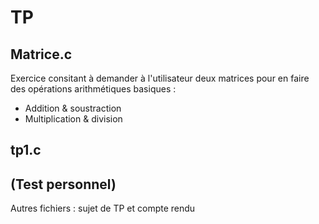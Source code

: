 # TP 

## Matrice.c
Exercice consitant à demander à l'utilisateur deux matrices pour en faire des opérations arithmétiques basiques : 
- Addition & soustraction 
- Multiplication & division

## tp1.c
(Test personnel)
-------

Autres fichiers : sujet de TP et compte rendu 
